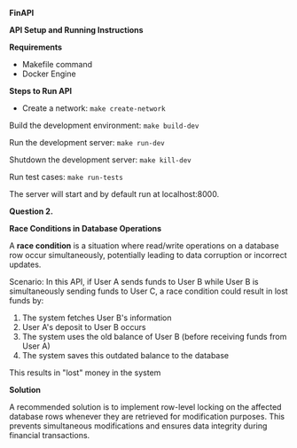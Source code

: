 **FinAPI**

**API Setup and Running Instructions**

**Requirements**

 - Makefile command
 - Docker Engine

**Steps to Run API**

 -    Create a network:
    `make create-network`

Build the development environment:
`make build-dev`

Run the development server:
`make run-dev`

Shutdown the development server:
`make kill-dev`

Run test cases:
`make run-tests`


The server will start and by default run at localhost:8000.

**Question 2.**

**Race Conditions in Database Operations**

A **race condition** is a situation where read/write operations on a database row occur simultaneously, potentially leading to data corruption or incorrect updates.

Scenario:
In this API, if User A sends funds to User B while User B is simultaneously sending funds to User C, a race condition could result in lost funds by:

 1. The system fetches User B's information
 2. User A's deposit to User B occurs
 3. The system uses the old balance of User B (before receiving funds from User A)
 4. The system saves this outdated balance to the database

This results in "lost" money in the system  

**Solution**

A recommended solution is to implement row-level locking on the affected database rows whenever they are retrieved for modification purposes. This prevents simultaneous modifications and ensures data integrity during financial transactions.
